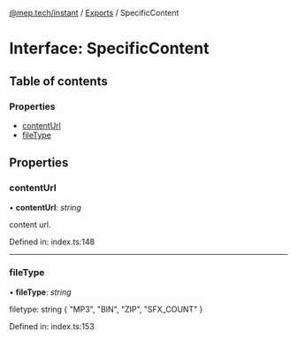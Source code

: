 [@mep.tech/instant](../DOCS.md) / [Exports](../modules.md) / SpecificContent

# Interface: SpecificContent

## Table of contents

### Properties

- [contentUrl](specificcontent.md#contenturl)
- [fileType](specificcontent.md#filetype)

## Properties

### contentUrl

• **contentUrl**: *string*

content url.

Defined in: index.ts:148

___

### fileType

• **fileType**: *string*

filetype: string { "MP3", "BIN", "ZIP", "SFX_COUNT" }

Defined in: index.ts:153

